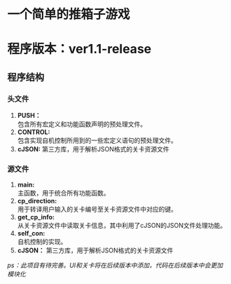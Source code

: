 # **一个简单的推箱子游戏**

# 程序版本：ver1.1-release

## **程序结构**

### **头文件**
1. **PUSH：**  
	包含所有宏定义和功能函数声明的预处理文件。
2. **CONTROL:**   
	包含实现自机控制所用到的一些宏定义语句的预处理文件。
3. **cJSON:**
	第三方库，用于解析JSON格式的关卡资源文件

### **源文件**
1. **main:**   
    主函数，用于统合所有功能函数。
2. **cp_direction:**   
	用于转译用户输入的关卡编号至关卡资源文件中对应的键。
3. **get_cp_info:**   
	从关卡资源文件中读取关卡信息，其中利用了cJSON的JSON文件处理功能。
4. **self_con:**   
	自机控制的实现。
5. **cJSON：**
	第三方库，用于解析JSON格式的关卡资源文件

*ps：此项目有待完善。UI和关卡将在后续版本中添加，代码在后续版本中会更加模块化*
